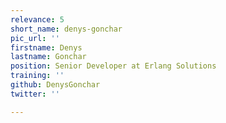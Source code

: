 ```yaml
---
relevance: 5
short_name: denys-gonchar
pic_url: ''
firstname: Denys
lastname: Gonchar
position: Senior Developer at Erlang Solutions
training: ''
github: DenysGonchar
twitter: ''

---
```

